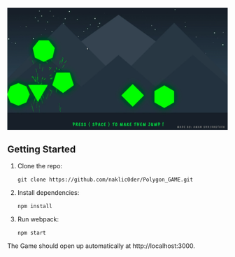 ![alt text](https://raw.githubusercontent.com/naklic0der/Polygon_GAME/master/polygame.png)

## Getting Started

1.  Clone the repo:

        git clone https://github.com/naklic0der/Polygon_GAME.git

2.  Install dependencies:

        npm install

3.  Run webpack:

        npm start

The Game should open up automatically at http://localhost:3000.
